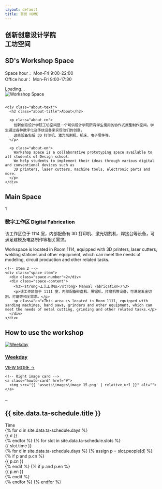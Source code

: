```yaml
---
layout: default
title: 首页 HOME
---
```


<section class="hero">
  <div class="hero-text">
    <h1 class="cn-title">
      创新创意设计学院<br/>
      工坊空间
    </h1>
    <h2 class="en-subtitle">SD's Workshop Space</h2>
    <p class="meta">
      Space hour： Mon-Fri 9:00-22:00<br/>
      Office hour： Mon-Fri 9:00-17:30
    </p>
    <div class="status-indicator" id="workshop-status">
      <span class="status-text" id="status-text">Loading...</span>
    </div>
  </div>

  <div class="hero-image">
  <img src="{{ '/assets/images/workshop.png' | relative_url }}"
       alt="Workshop Space" class="hero-photo">


  <img src="{{ '/assets/images/cube1.png' | relative_url }}"
       alt="" class="hero-cube">
</div>

</section>
<!-- About -->
<section class="about-wrap">
  <div class="about-inner">
    <div class="about-spacer" aria-hidden="true"></div>

    <div class="about-text">
      <h2 class="about-title">About</h2>

      <p class="about-cn">
        创新创意设计学院工坊空间是一个可供设计学院所有学生使用的协作式原型制作空间。学生通过各种数字化及传统设备来实现他们的创意，
        这些设备包括 3D 打印机、激光切割机、机床、电子零件等。
      </p>

      <p class="about-en">
        Workshop space is a collaborative prototyping space available to all students of Design school.
        We help students to implement their ideas through various digital and conventional devices such as
        3D printers, laser cutters, machine tools, electronic parts and more.
      </p>
    </div>
  </div>
</section>
<section class="space-section">
  <h2 class="section-title">Main Space</h2>

  <div class="space-row">
    <!-- Item 1 -->
    <div class="space-item">
      <div class="space-number">1</div>
      <div class="space-content">
        <h3><strong>数字工作区</strong> Digital Fabrication</h3>
        <p>该工作区位于 1114 室，内部配备有 3D 打印机、激光切割机、焊接台等设备，可满足建模及电路制作等相关需求。</p>
        <p class="en">Workspace is located in Room 1114, equipped with 3D printers, laser cutters, welding stations and other equipment, which can meet the needs of modeling, circuit production and other related tasks.</p>
      </div>
    </div>

    <!-- Item 2 -->
    <div class="space-item">
      <div class="space-number">2</div>
      <div class="space-content">
        <h3><strong>工艺工作区</strong> Manual Fabrication</h3>
        <p>该工作区位于 1111 室，内部配备砂盘机、带锯机、打磨机等设备，可满足五金切割、打磨等相关需求。</p>
        <p class="en">This area is located in Room 1111, equipped with sanding machines, band saws, grinders and other equipment, which can meet the needs of metal cutting, grinding and other related tasks.</p>
      </div>
    </div>
  </div>
</section>
<section class="howto-section">
  <h2 class="howto-ghost">How to use the workshop</h2>

  <!-- Row 1 -->
  <div class="howto-grid howto-top">
    <!-- Hero card -->
    <a class="howto-card howto-hero" href="#">
      <img src="{{ 'assets/images/Rectangle 12.png' | relative_url }}" alt="Weekday">
      <div class="howto-overlay">
        <h3>Weekday</h3>
        <span class="howto-cta">VIEW MORE <span aria-hidden>→</span></span>
      </div>
    </a>

    <!-- Right image card -->
    <a class="howto-card" href="#">
      <img src="{{ 'assets\images\image 15.png' | relative_url }}" alt="">
    </a>
  </div>

  <!-- Row 2 -->
  <div class="howto-grid howto-bottom">
    <a class="howto-card" href="#">
      <img src="{{ 'assets/images/image 16.png' | relative_url }}" alt="">
    </a>
    <a class="howto-card" href="#">
      <img src="{{ 'assets/images/image 17.png' | relative_url }}" alt="">
    </a>
    <a class="howto-card" href="#">
      <img src="{{ 'assets/images/image 18.png' | relative_url }}" alt="">
    </a>
  </div>
</section>



<section class="ta-section" id="ta-schedule">
  <h2 class="ta-ghost">{{ site.data.ta-schedule.title }}</h2>

  <div class="ta-grid" role="table" aria-label="{{ site.data.ta-schedule.title }}">
    <!-- Header -->
    <div class="ta-cell ta-head time" role="columnheader">Time</div>
    {% for d in site.data.ta-schedule.days %}
      <div class="ta-cell ta-head" role="columnheader">{{ d }}</div>
    {% endfor %}
    <!-- Rows -->
    {% for slot in site.data.ta-schedule.slots %}
      <div class="ta-cell ta-time" role="rowheader">{{ slot.time }}</div>
      {% for d in site.data.ta-schedule.days %}
        {% assign p = slot.people[d] %}
        <div class="ta-cell" data-day="{{ d }}">
          {% if p and p.cn %}
            <div>{{ p.cn }}</div>
          {% endif %}
          {% if p and p.en %}
            <div class="ta-en">{{ p.en }}</div>
          {% endif %}
        </div>
      {% endfor %}
    {% endfor %}
  </div>
</section>